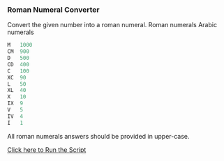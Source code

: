 ### Roman Numeral Converter

Convert the given number into a roman numeral.
Roman numerals 	Arabic numerals

```javascript
M 	1000
CM 	900
D 	500
CD 	400
C 	100
XC 	90
L 	50
XL 	40
X 	10
IX 	9
V 	5
IV 	4
I 	1
```

All roman numerals answers should be provided in upper-case.

[Click here to Run the Script][1]

[1]: https://htmlpreview.github.io/?https://github.com/Krasipeace/JavaScript-Algorithms-and-Data-Structures---freecodecamp.org/blob/main/Projects/Roman%20Numeral%20Converter/index.html